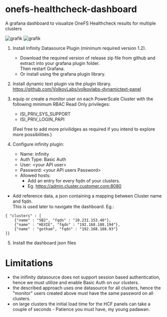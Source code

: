 # onefs-healthcheck-dashboard
A grafana dashboard to visualize OneFS Healthcheck results for multiple clusters

![grafik](https://user-images.githubusercontent.com/75881070/211829997-def87545-fe4b-49a8-bf40-c1b89b5f4085.png)
![grafik](https://user-images.githubusercontent.com/75881070/211830157-4c54b0f4-6a31-4c1a-9cd5-90d16dcda4f7.png)

1. Install Infinity Datasource Plugin (minimum required version 1.2).
	  - Download the required version of release zip file from github and extract into your grafana plugin folder.  
	    Then restart Grafana.
	  - Or install using the grafana plugin library.
	
2. Install dynamic text plugin via the plugin library. 
  https://github.com/VolkovLabs/volkovlabs-dynamictext-panel
  
4. equip or create a monitor user on each PowerScale Cluster with the following minimum RBAC Read Only privileges:
	  - ISI_PRIV_SYS_SUPPORT 
	  - ISI_PRIV_LOGIN_PAPI 
	  
   (Feel free to add more privilidges as required if you intend to explore more possibilities.)
   
3. Configure infinity plugin:
	  - Name: infinity
	  - Auth Type: Basic Auth
	  - User: \<your API user\>
	  - Password: \<your API users Password\>
	  - Allowed hosts:
	    - Add an entry for every fqdn of your clusters.
	    - Eg. https://admin.cluster.customer.com:8080
			
  - Add reference data, a json containing a mapping between Cluster name and fqdn.   
		This is used later to navigate the dashboard. 
		Eg.:  
```
{ "clusters" : [
	{"name" : "SB2", "fqdn" : "10.231.153.40"},
	{"name" : "HEXIE", "fqdn" : "192.168.188.194"},
	{"name" : "gotham", "fqdn" : "192.168.188.93"}
]}
```
			
5. Install the dashboard json files

# Limitations
- the inifinity datasource does not support session based authentication, hence we must utilize and enable Basic Auth on our clusters.
- the described approach uses one datasource for all clusters, hence the "monitor" users created above must have the same password on all clusters.
- on large clusters the initial load time for the HCF panels can take a couple of seconds - Patience you must have, my young padawan.

